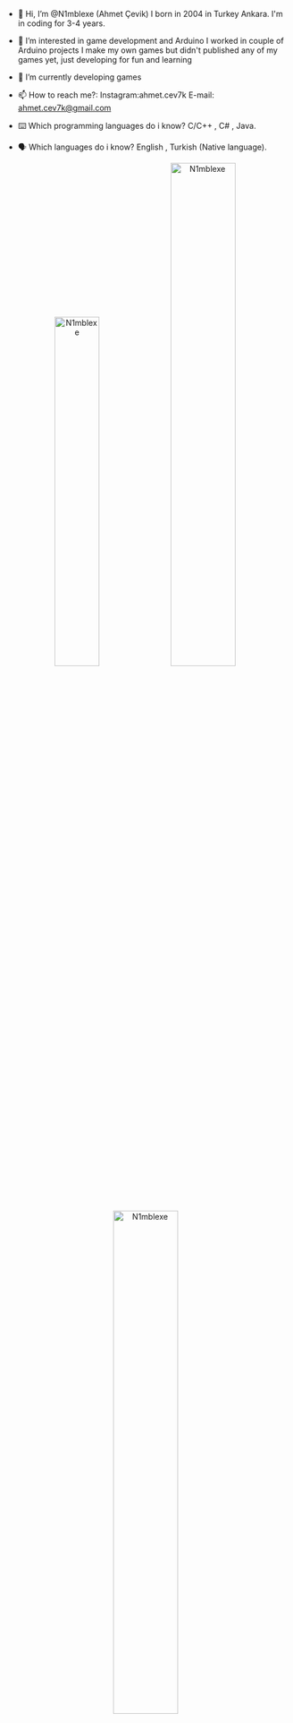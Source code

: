- 👋 Hi, I’m @N1mblexe (Ahmet Çevik)
     I born in 2004 in Turkey Ankara. I'm in coding for 3-4 years.

- 👀 I’m interested in game development and Arduino
     I worked in couple of Arduino projects 
     I make my own games but didn't published any of my games yet, 
     just developing for fun and learning

- 🌱 I’m currently developing games

- 📫 How to reach me?:
     Instagram:ahmet.cev7k
     E-mail: ahmet.cev7k@gmail.com

- ⌨️ Which programming languages do i know?
     C/C++ , C# , Java.

- 🗣️ Which languages do i know?
     English , Turkish (Native language).

<p align="center">
<img width="40%" src="https://github-readme-stats.vercel.app/api/top-langs?username=N1mblexe&show_icons=true&theme=dracula&title_color=ff8000&text_color=ffffff&bg_color=6a6a6a&locale=en&layout=compact&hide_border=true" alt="N1mblexe" /> 
<img width="48%" src="https://github-readme-stats.vercel.app/api?username=N1mblexe&show_icons=true&theme=dracula&title_color=ff8000&text_color=ffffff&bg_color=6a6a6a&locale=en&hide_border=true" alt="N1mblexe" />
<img width="48%" src="https://github-readme-streak-stats.herokuapp.com/?user=N1mblexe&theme=highcontrast&hide_border=true" alt="N1mblexe" />
</p>
